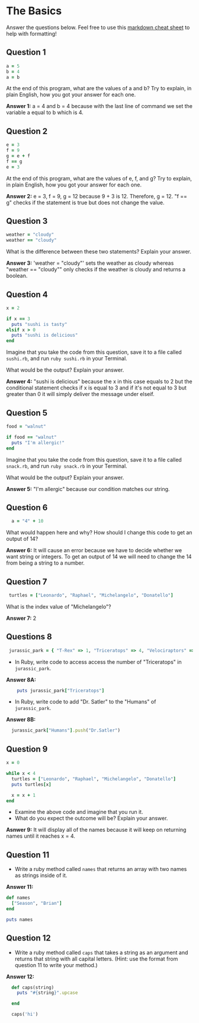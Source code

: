 # The Basics

Answer the questions below. Feel free to use this [markdown cheat sheet](https://guides.github.com/pdfs/markdown-cheatsheet-online.pdf) to help with formatting!

## Question 1

```ruby
a = 5
b = 4
a = b
```

At the end of this program, what are the values of a and b? Try to explain, in plain English, how you got your answer for each one.

**Answer 1:**
a = 4 and b = 4 because with the last line of command we set the variable a equal to b which is 4.

## Question 2

```ruby
e = 3
f = 9
g = e + f
f == g
e = 3
```

At the end of this program, what are the values of e, f, and g? Try to explain, in plain English, how you got your answer for each one.

**Answer 2:**
e = 3, f = 9, g = 12 because 9 + 3 is 12. Therefore, g = 12. "f == g" checks if the statement is true but does not change the value.


## Question 3

```ruby
weather = "cloudy"
weather == "cloudy"
```

What is the difference between these two statements? Explain your answer.

**Answer 3:**
'weather = "cloudy"' sets the weather as cloudy whereas "weather == "cloudy"" only checks if the weather is cloudy and returns a boolean.

## Question 4

```ruby
x = 2

if x == 3
  puts "sushi is tasty"
elsif x > 0
  puts "sushi is delicious"
end
```

Imagine that you take the code from this question, save it to a file called `sushi.rb`, and run `ruby sushi.rb` in your Terminal.

What would be the output? Explain your answer.

**Answer 4:**
"sushi is delicious" because the x in this case equals to 2 but the conditional statement checks if x is equal to 3 and if it's not equal to 3 but greater than 0 it will simply deliver the message under elseif.



## Question 5

```ruby
food = "walnut"

if food == "walnut"
  puts "I'm allergic!"
end
```

Imagine that you take the code from this question, save it to a file called `snack.rb`, and run `ruby snack.rb` in your Terminal.

What would be the output? Explain your answer.

**Answer 5:**
"I'm allergic" because our condition matches our string. 

## Question 6

```ruby
  a = "4" + 10
```

What would happen here and why? How should I change this code to get an output of 14?

**Answer 6:**
It will cause an error because we have to decide whether we want string or integers. To get an output of 14 we will need to change the 14 from being a string to a number.

## Question 7

```ruby
 turtles = ["Leonardo", "Raphael", "Michelangelo", "Donatello"]
```

What is the index value of "Michelangelo"?

**Answer 7:**
2 

## Questions 8

```ruby
 jurassic_park = { "T-Rex" => 1, "Triceratops" => 4, "Velociraptors" => 6, "Humans" => ["Dr. Malcolm", "Dr. Grant"] }
```

* In Ruby, write code to access access the number of "Triceratops" in `jurassic_park`.

**Answer 8A:**
```ruby
	puts jurassic_park["Triceratops"]
```

* In Ruby, write code to add "Dr. Satler" to the "Humans" of `jurassic_park`.

**Answer 8B:**
```ruby
  jurassic_park["Humans"].push("Dr.Satler")
```

## Question 9

```ruby
x = 0

while x < 4
  turtles = ["Leonardo", "Raphael", "Michelangelo", "Donatello"]
  puts turtles[x]

  x = x + 1
end
```

* Examine the above code and imagine that you run it.
* What do you expect the outcome will be? Explain your answer.

**Asnwer 9:**
It will display all of the names because it will keep on returning names until it reaches x = 4.

## Question 11

* Write a ruby method called `names` that returns an array with two names as strings inside of it.

**Answer 11:**
```ruby
def names
  ["Season", "Brian"]
end

puts names
```

## Question 12

* Write a ruby method called `caps` that takes a string as an argument and returns that string with all capital letters. (Hint: use the format from question 11 to write your method.)

**Answer 12:**
```ruby
  def caps(string)
    puts "#{string}".upcase

  end

  caps('hi')
```
